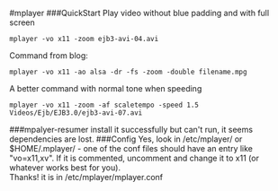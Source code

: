 #mplayer
###QuickStart
Play video without blue padding and with full screen
```
mplayer -vo x11 -zoom ejb3-avi-04.avi 
```
Command from blog:
```
mplayer -vo x11 -ao alsa -dr -fs -zoom -double filename.mpg
```
A better command with normal tone when speeding
```
mplayer -vo x11 -zoom -af scaletempo -speed 1.5 Videos/Ejb/EJB3.0/ejb3-avi-07.avi 
```
###mpalyer-resumer
install it successfully but can't run, it seems dependencies are lost.
###Config
Yes, look in /etc/mplayer/ or $HOME/.mplayer/ - one of the conf files should have an entry like "vo=x11,xv". If it is commented, uncomment and change it to x11 (or whatever works best for you).  
Thanks! it is in /etc/mplayer/mplayer.conf
